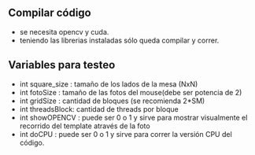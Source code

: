 ## Compilar código
 -  se necesita opencv y cuda.
 -  teniendo las librerias instaladas sólo queda compilar y correr.
## Variables para testeo
-   int square_size : tamaño de los lados de la mesa (NxN)
-   int fotoSize    : tamaño de las fotos del mouse(debe ser potencia de 2)
-   int gridSize    : cantidad de bloques (se recomienda 2*SM)
-   int threadsBlock: cantidad de threads por bloque
-   int showOPENCV  : puede ser 0 o 1 y sirve para mostrar visualmente  el recorrido del template através de la foto
-   int doCPU       : puede ser 0 o 1 y sirve para correr la versión CPU del código.